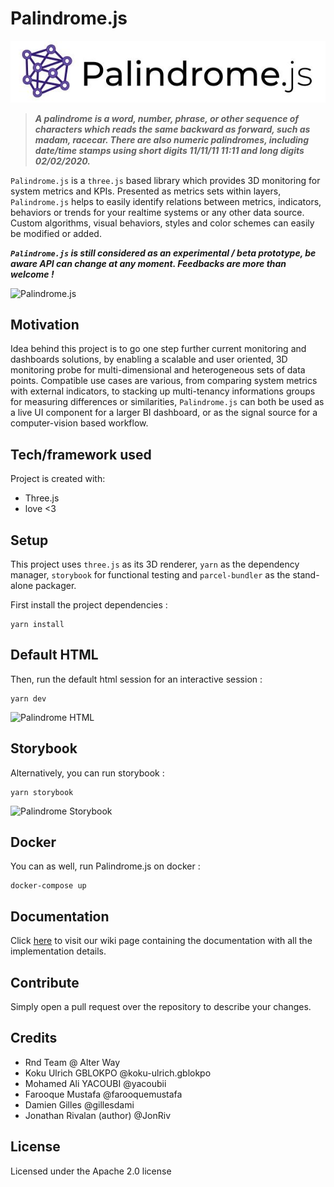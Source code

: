 # Palindrome.js

![Palindrome.js](dev/assets/img/Palindrome.js-logo-and-title.jpg "Palindrome.js")
> ***A palindrome is a word, number, phrase, or other sequence of characters which reads the same backward as forward,
such as madam, racecar. There are also numeric palindromes, including date/time stamps using short digits 11/11/11 11:11
and long digits 02/02/2020.***

```Palindrome.js``` is a ```three.js``` based library which provides 3D monitoring for system metrics and KPIs.
Presented as metrics sets within layers, ```Palindrome.js``` helps to easily identify relations between metrics,
indicators, behaviors or trends for your realtime systems or any other data source. Custom algorithms, visual behaviors,
styles and color schemes can easily be modified or added.

_**```Palindrome.js``` is still considered as an experimental / beta prototype, be aware API can change at any moment.
Feedbacks are more than welcome !**_

<p float="left">
<img alt="Palindrome.js" desc="Palindrome.js" title="Palindrome.js" src="dev/assets/img/palindromeExamplesV1.png" width="93%" >
</p>

## Motivation

Idea behind this project is to go one step further current monitoring and dashboards solutions, by enabling a scalable
and user oriented, 3D monitoring probe for multi-dimensional and heterogeneous sets of data points. Compatible use cases
are various, from comparing system metrics with external indicators, to stacking up multi-tenancy informations groups
for measuring differences or similarities, ```Palindrome.js``` can both be used as a live UI component for a larger BI
dashboard, or as the signal source for a computer-vision based workflow.

## Tech/framework used

Project is created with:

* Three.js
* love <3

## Setup

This project uses ```three.js``` as its 3D renderer, ```yarn``` as the dependency manager, ```storybook``` for
functional testing and ```parcel-bundler``` as the stand-alone packager.

First install the project dependencies :

```
yarn install
```

## Default HTML

Then, run the default html session for an interactive session :

```
yarn dev
```

<img alt="Palindrome HTML" desc="Palindrome HTML" title="Palindrome HTML" src="dev/assets/img/devEnv.png" width="93%">

## Storybook

Alternatively, you can run storybook :

```
yarn storybook
```

<img alt="Palindrome Storybook" desc="Palindrome Storybook" title="Palindrome Storybook" src="dev/assets/img/storybookPalindrome.png" width="93%">

## Docker

You can as well, run Palindrome.js on docker :

```
docker-compose up
```

## Documentation

Click [here](https://git.rnd.alterway.fr/overboard/palindrome.js/-/wikis/home) to visit our wiki page containing the
documentation with all the implementation details.

## Contribute

Simply open a pull request over the repository to describe your changes.

## Credits

- Rnd Team @ Alter Way
- Koku Ulrich GBLOKPO @koku-ulrich.gblokpo
- Mohamed Ali YACOUBI @yacoubii
- Farooque Mustafa @farooquemustafa
- Damien Gilles @gillesdami
- Jonathan Rivalan (author) @JonRiv

## License

Licensed under the Apache 2.0 license
